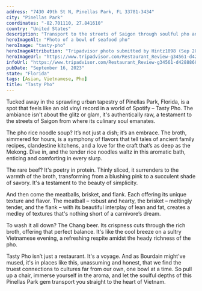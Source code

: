 ```yaml
---
address: "7430 49th St N, Pinellas Park, FL 33781-3434"
city: "Pinellas Park"
coordinates: "-82.701110, 27.841610"
country: "United States"
description: "Transport to the streets of Saigon through soulful pho and other classic dishes"
heroImageAlt: "Photo of a bowl of seafood pho"
heroImage: "tasty-pho"
heroImageAttribution: "Tripadvisor photo submitted by Hintz1098 (Sep 2015)"
heroImageUrl: "https://www.tripadvisor.com/Restaurant_Review-g34561-d4288868-Reviews-Tasty_Pho-Pinellas_Park_Florida.html#photos;aggregationId=101&albumid=101&filter=7&ff=151952815"
infoUrl: "https://www.tripadvisor.com/Restaurant_Review-g34561-d4288868-Reviews-Tasty_Pho-Pinellas_Park_Florida.html"
pubDate: "September 16, 2023"
state: "Florida"
tags: [Asian, Vietnamese, Pho]
title: "Tasty Pho"
---
```


Tucked away in the sprawling urban tapestry of Pinellas Park, Florida, is a spot that feels like an old vinyl record in a world of Spotify – Tasty Pho. The ambiance isn't about the glitz or glam, it's authentically raw, a testament to the streets of Saigon from where its culinary soul emanates.

The pho rice noodle soup? It’s not just a dish; it’s an embrace. The broth, simmered for hours, is a symphony of flavors that tell tales of ancient family recipes, clandestine kitchens, and a love for the craft that’s as deep as the Mekong. Dive in, and the tender rice noodles waltz in this aromatic bath, enticing and comforting in every slurp.

The rare beef? It's poetry in protein. Thinly sliced, it surrenders to the warmth of the broth, transforming from a blushing pink to a succulent shade of savory. It's a testament to the beauty of simplicity.

And then come the meatballs, brisket, and flank. Each offering its unique texture and flavor. The meatball – robust and hearty, the brisket – meltingly tender, and the flank – with its beautiful interplay of lean and fat, creates a medley of textures that's nothing short of a carnivore’s dream.

To wash it all down? The Chang beer. Its crispness cuts through the rich broth, offering that perfect balance. It's like the cool breeze on a sultry Vietnamese evening, a refreshing respite amidst the heady richness of the pho.

Tasty Pho isn’t just a restaurant. It's a voyage. And as Bourdain might've mused, it's in places like this, unassuming and honest, that we find the truest connections to cultures far from our own, one bowl at a time. So pull up a chair, immerse yourself in the aroma, and let the soulful depths of this Pinellas Park gem transport you straight to the heart of Vietnam.
